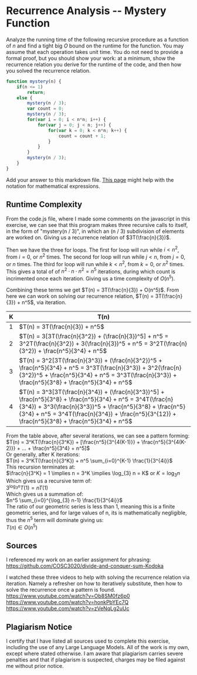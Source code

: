 # Recurrence Analysis -- Mystery Function

Analyze the running time of the following recursive procedure as a function of
$n$ and find a tight big $O$ bound on the runtime for the function. You may
assume that each operation takes unit time. You do not need to provide a formal
proof, but you should show your work: at a minimum, show the recurrence relation
you derive for the runtime of the code, and then how you solved the recurrence
relation.

```javascript
function mystery(n) {
    if(n <= 1)
        return;
    else {
        mystery(n / 3);
        var count = 0;
        mystery(n / 3);
        for(var i = 0; i < n*n; i++) {
            for(var j = 0; j < n; j++) {
                for(var k = 0; k < n*n; k++) {
                    count = count + 1;
                }
            }
        }
        mystery(n / 3);
    }
}
```

Add your answer to this markdown file. [This
page](https://docs.github.com/en/get-started/writing-on-github/working-with-advanced-formatting/writing-mathematical-expressions)
might help with the notation for mathematical expressions.

## Runtime Complexity

From the code.js file, where I made some comments on the javascript in this
exercise, we can see that this program makes three recursive calls to itself,
in the form of "mystery(n / 3)", in which an (n / 3) subdivision of elements
are worked on. Giving us a recurrence relation of $3T(\frac{n}{3})$.  

Then we have the three for loops. The first for loop will run
while $i < n^2$, from $i = 0$, or $n^2$ times. The second for loop will run
while $j < n$, from $j = 0$, or $n$ times. The third for loop will run while
$k < n^2$, from $k = 0$, or $n^2$ times. This gives a total of of $n^2 \cdot
n \cdot n^2 = n^5$ iterations, during which count is incrimented once each
iteration. Giving us a time complexity of $O(n^5)$.  

Combining these terms we get $T(n) = 3T(\frac{n}{3}) + O(n^5)$. From here we
can work on solving our recurrence relation, $T(n) = 3T(\frac{n}{3}) + n^5$,
via iteration.  

| K | T(n) |
| - | ---- |
| 1 | $T(n) = 3T(\frac{n}{3}) + n^5$ |
| 2 | $T(n) = 3[3T(\frac{n}{3^2}) + (\frac{n}{3})^5] + n^5 = 3^2T(\frac{n}{3^2}) + 3(\frac{n}{3})^5 + n^5 = 3^2T(\frac{n}{3^2}) + \frac{n^5}{3^4} + n^5$ |
| 3 | $T(n) = 3^2[3T(\frac{n}{3^3}) + (\frac{n}{3^2})^5 + \frac{n^5}{3^4} + n^5 = 3^3T(\frac{n}{3^3}) + 3^2(\frac{n}{3^2})^5 + \frac{n^5}{3^4} + n^5 = 3^3T(\frac{n}{3^3}) + \frac{n^5}{3^8} + \frac{n^5}{3^4} + n^5$ |
| 4 | $T(n) = 3^3[3T(\frac{n}{3^4}) + (\frac{n}{3^3})^5] + \frac{n^5}{3^8} + \frac{n^5}{3^4} + n^5 = 3^4T(\frac{n}{3^4}) + 3^3(\frac{n}{3^3})^5 + \frac{n^5}{3^8} + \frac{n^5}{3^4} + n^5 = 3^4T(\frac{n}{3^4}) + \frac{n^5}{3^{12}} + \frac{n^5}{3^8} + \frac{n^5}{3^4} + n^5$ |

From the table above, after several iterations, we can see a pattern forming:  
$T(n) = 3^KT(\frac{n}{3^K}) + [\frac{n^5}{3^{4(K-1)}} + \frac{n^5}{3^{4(K-2)}} + ... + \frac{n^5}{3^4} + n^5]$  
Or generally, after K iterations:  
$T(n) = 3^KT(\frac{n}{3^K}) + n^5 \sum_{i=0}^{K-1} \frac{1}{3^{4i}}$  
This recursion terminates at:  
$\frac{n}{3^K} = 1 \implies n = 3^K \implies \log_{3} n = K$ or $K = \log_{3} n$  
Which gives us a recursive term of:  
$3^{\log_{3} n}T(1) = nT(1)$  
Which gives us a summation of:  
$n^5 \sum_{i=0}^{\log_{3} n-1} \frac{1}{3^{4i}}$  
The ratio of our geometric series is less than 1, meaning this is a finite
geometric series, and for large values of n, its is mathematically
negligible, thus the $n^5$ term will dominate giving us:  
$T(n) \in O(n^5)$

## Sources

I referenced my work on an earlier assignment for phrasing:
https://github.com/COSC3020/divide-and-conquer-sum-Kodoka

I watched these three videos to help with solving the recurrence relation via
iteration. Namely a refresher on how to iteratively substitute, then how to
solve the recurrence once a pattern is found.  
https://www.youtube.com/watch?v=Ob8SM0fz6p0  
https://www.youtube.com/watch?v=honkPbYEc7Q  
https://www.youtube.com/watch?v=zVeNqLg2uUc  

## Plagiarism Notice

I certify that I have listed all sources used to complete this exercise, including the use of any Large Language Models. All of the work is my own, except where stated otherwise. I am aware that plagiarism carries severe penalties and that if plagiarism is suspected, charges may be filed against me without prior notice.
